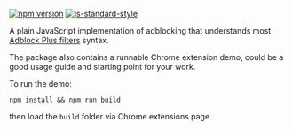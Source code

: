 [![npm version](https://badge.fury.io/js/adblock-minus.svg)](http://badge.fury.io/js/adblock-minus)
[![js-standard-style](https://img.shields.io/badge/code%20style-standard-brightgreen.svg)](http://standardjs.com/)


A plain JavaScript implementation of adblocking that understands most [Adblock Plus filters](https://adblockplus.org/filters) syntax.

The package also contains a runnable Chrome extension demo, could be a good usage guide and starting point for your work.

To run the demo:

```
npm install && npm run build
```

then load the `build` folder via Chrome extensions page.
